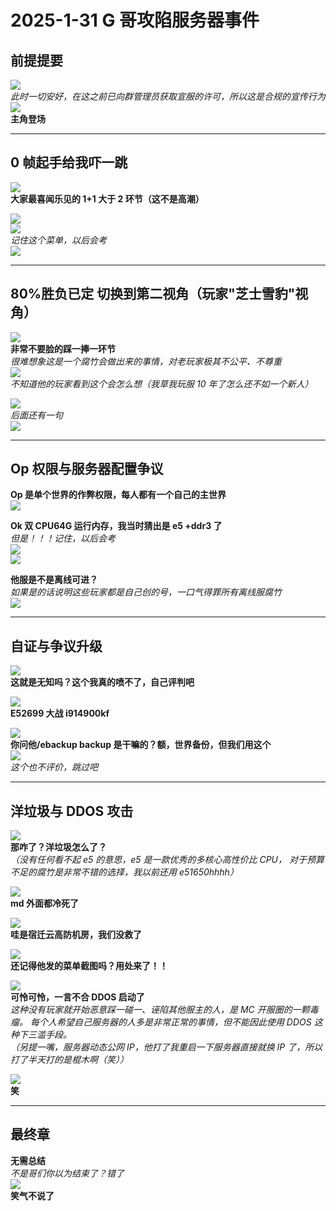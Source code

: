 # 2025-1-31 G 哥攻陷服务器事件

## 前提提要

![](/others/G哥的i9级/G哥的i9级_1.png)  
_此时一切安好，在这之前已向群管理员获取宣服的许可，所以这是合规的宣传行为_  
![](/others/G哥的i9级/G哥的i9级_2.png)  
**主角登场**

---

## 0 帧起手给我吓一跳

![](/others/G哥的i9级/G哥的i9级_3.png)  
**大家最喜闻乐见的 1+1 大于 2 环节（这不是高潮）**

![](/others/G哥的i9级/G哥的i9级_4.png)  
![](/others/G哥的i9级/G哥的i9级_5.png)  
_记住这个菜单，以后会考_  
![](/others/G哥的i9级/G哥的i9级_6.png)

---

## 80%胜负已定 切换到第二视角（玩家"芝士雪豹"视角）

![](/others/G哥的i9级/G哥的i9级_7.png)  
**非常不要脸的踩一捧一环节**  
_很难想象这是一个腐竹会做出来的事情，对老玩家极其不公平、不尊重_  
![](/others/G哥的i9级/G哥的i9级_8.png)  
_不知道他的玩家看到这个会怎么想（我草我玩服 10 年了怎么还不如一个新人）_

![](/others/G哥的i9级/G哥的i9级_9.png)  
_后面还有一句_  
![](/others/G哥的i9级/G哥的i9级_10.png)

---

## Op 权限与服务器配置争议

**Op 是单个世界的作弊权限，每人都有一个自己的主世界**  
![](/others/G哥的i9级/G哥的i9级_11.png)

**Ok 双 CPU64G 运行内存，我当时猜出是 e5 +ddr3 了**  
_但是！！！记住，以后会考_  
![](/others/G哥的i9级/G哥的i9级_12.png)  
![](/others/G哥的i9级/G哥的i9级_13.png)

**他服是不是离线可进？**  
_如果是的话说明这些玩家都是自己创的号，一口气得罪所有离线服腐竹_  
![](/others/G哥的i9级/G哥的i9级_14.png)

---

## 自证与争议升级

![](/others/G哥的i9级/G哥的i9级_15.png)  
**这就是无知吗？这个我真的喷不了，自己评判吧**

![](/others/G哥的i9级/G哥的i9级_16.png)  
**E52699 大战 i914900kf**

![](/others/G哥的i9级/G哥的i9级_17.png)  
**你问他/ebackup backup 是干嘛的？额，世界备份，但我们用这个**  
![](/others/G哥的i9级/G哥的i9级_18.png)  
_这个也不评价，跳过吧_

---

## 洋垃圾与 DDOS 攻击

![](/others/G哥的i9级/G哥的i9级_19.png)  
**那咋了？洋垃圾怎么了？**  
_（没有任何看不起 e5 的意思，e5 是一款优秀的多核心高性价比 CPU，_
_对于预算不足的腐竹是非常不错的选择，我以前还用 e51650hhhh）_

![](/others/G哥的i9级/G哥的i9级_20.png)  
**md 外面都冷死了**

![](/others/G哥的i9级/G哥的i9级_21.jpg)  
**哇是宿迁云高防机房，我们没救了**

![](/others/G哥的i9级/G哥的i9级_22.jpg)  
**还记得他发的菜单截图吗？用处来了！！**

![](/others/G哥的i9级/G哥的i9级_23.jpg)  
**可怜可怜，一言不合 DDOS 启动了**  
_这种没有玩家就开始恶意踩一碰一、诬陷其他服主的人，是 MC 开服圈的一颗毒瘤。_
_每个人希望自己服务器的人多是非常正常的事情，但不能因此使用 DDOS 这种下三滥手段。_  
_（另提一嘴，服务器动态公网 IP，他打了我重启一下服务器直接就换 IP 了，所以打了半天打的是棍木啊（笑））_

![](/others/G哥的i9级/G哥的i9级_24.jpg)  
**笑**

---

## 最终章

**无需总结**  
_不是哥们你以为结束了？错了_  
![](/others/G哥的i9级/G哥的i9级_25.jpg)  
**笑气不说了**
